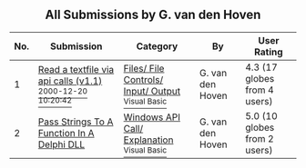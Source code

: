 ﻿<div align="center">

## All Submissions by G\. van den Hoven

</div>

No.  | Submission | Category | By   | User Rating
---- | ---------- | -------- | ---- | -----------
1 | [Read a textfile via api calls \(v1\.1\)<br /><sup>2000-12-20 10:20:42</sup>](https://github.com/Planet-Source-Code/g-van-den-hoven-read-a-textfile-via-api-calls-v1-1__1-13679) | [Files/ File Controls/ Input/ Output<br /><sup>Visual Basic</sup>](../ByCategory/files-file-controls-input-output__1-3.md) | G\. van den Hoven | 4.3 (17 globes from 4 users)
2 | [Pass Strings To A Function In A Delphi DLL<br />](https://github.com/Planet-Source-Code/g-van-den-hoven-pass-strings-to-a-function-in-a-delphi-dll__1-8124) | [Windows API Call/ Explanation<br /><sup>Visual Basic</sup>](../ByCategory/windows-api-call-explanation__1-39.md) | G\. van den Hoven | 5.0 (10 globes from 2 users)
